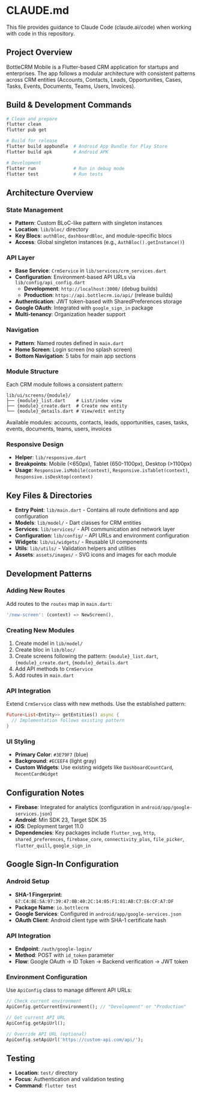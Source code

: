 # CLAUDE.md

This file provides guidance to Claude Code (claude.ai/code) when working with code in this repository.

## Project Overview

BottleCRM Mobile is a Flutter-based CRM application for startups and enterprises. The app follows a modular architecture with consistent patterns across CRM entities (Accounts, Contacts, Leads, Opportunities, Cases, Tasks, Events, Documents, Teams, Users, Invoices).

## Build & Development Commands

```bash
# Clean and prepare
flutter clean
flutter pub get

# Build for release
flutter build appbundle  # Android App Bundle for Play Store
flutter build apk        # Android APK

# Development
flutter run              # Run in debug mode
flutter test             # Run tests
```

## Architecture Overview

### State Management
- **Pattern**: Custom BLoC-like pattern with singleton instances
- **Location**: `lib/bloc/` directory
- **Key Blocs**: `authBloc`, `dashboardBloc`, and module-specific blocs
- **Access**: Global singleton instances (e.g., `AuthBloc().getInstance()`)

### API Layer
- **Base Service**: `CrmService` in `lib/services/crm_services.dart`
- **Configuration**: Environment-based API URLs via `lib/config/api_config.dart`
  - **Development**: `http://localhost:3000/` (debug builds)
  - **Production**: `https://api.bottlecrm.io/api/` (release builds)
- **Authentication**: JWT token-based with SharedPreferences storage
- **Google OAuth**: Integrated with `google_sign_in` package
- **Multi-tenancy**: Organization header support

### Navigation
- **Pattern**: Named routes defined in `main.dart`
- **Home Screen**: Login screen (no splash screen)
- **Bottom Navigation**: 5 tabs for main app sections

### Module Structure
Each CRM module follows a consistent pattern:
```
lib/ui/screens/{module}/
├── {module}_list.dart    # List/index view
├── {module}_create.dart  # Create new entity
└── {module}_details.dart # View/edit entity
```

Available modules: accounts, contacts, leads, opportunities, cases, tasks, events, documents, teams, users, invoices

### Responsive Design
- **Helper**: `lib/responsive.dart`
- **Breakpoints**: Mobile (<650px), Tablet (650-1100px), Desktop (>1100px)
- **Usage**: `Responsive.isMobile(context)`, `Responsive.isTablet(context)`, `Responsive.isDesktop(context)`

## Key Files & Directories

- **Entry Point**: `lib/main.dart` - Contains all route definitions and app configuration
- **Models**: `lib/model/` - Dart classes for CRM entities
- **Services**: `lib/services/` - API communication and network layer
- **Configuration**: `lib/config/` - API URLs and environment configuration
- **Widgets**: `lib/ui/widgets/` - Reusable UI components
- **Utils**: `lib/utils/` - Validation helpers and utilities
- **Assets**: `assets/images/` - SVG icons and images for each module

## Development Patterns

### Adding New Routes
Add routes to the `routes` map in `main.dart`:
```dart
'/new-screen': (context) => NewScreen(),
```

### Creating New Modules
1. Create model in `lib/model/`
2. Create bloc in `lib/bloc/`
3. Create screens following the pattern: `{module}_list.dart`, `{module}_create.dart`, `{module}_details.dart`
4. Add API methods to `CrmService`
5. Add routes in `main.dart`

### API Integration
Extend `CrmService` class with new methods. Use the established pattern:
```dart
Future<List<Entity>> getEntities() async {
  // Implementation follows existing pattern
}
```

### UI Styling
- **Primary Color**: `#3E79F7` (blue)
- **Background**: `#ECEEF4` (light gray)
- **Custom Widgets**: Use existing widgets like `DashboardCountCard`, `RecentCardWidget`

## Configuration Notes

- **Firebase**: Integrated for analytics (configuration in `android/app/google-services.json`)
- **Android**: Min SDK 23, Target SDK 35
- **iOS**: Deployment target 11.0
- **Dependencies**: Key packages include `flutter_svg`, `http`, `shared_preferences`, `firebase_core`, `connectivity_plus`, `file_picker`, `flutter_quill`, `google_sign_in`

## Google Sign-In Configuration

### Android Setup
- **SHA-1 Fingerprint**: `67:C4:BE:5A:97:39:47:0B:40:2C:14:05:F1:81:AB:C7:E6:CF:A7:DF`
- **Package Name**: `io.bottlecrm`
- **Google Services**: Configured in `android/app/google-services.json`
- **OAuth Client**: Android client type with SHA-1 certificate hash

### API Integration
- **Endpoint**: `/auth/google-login/`
- **Method**: POST with `id_token` parameter
- **Flow**: Google OAuth → ID Token → Backend verification → JWT token

### Environment Configuration
Use `ApiConfig` class to manage different API URLs:
```dart
// Check current environment
ApiConfig.getCurrentEnvironment(); // "Development" or "Production"

// Get current API URL
ApiConfig.getApiUrl(); 

// Override API URL (optional)
ApiConfig.setApiUrl('https://custom-api.com/api/');
```

## Testing

- **Location**: `test/` directory
- **Focus**: Authentication and validation testing
- **Command**: `flutter test`